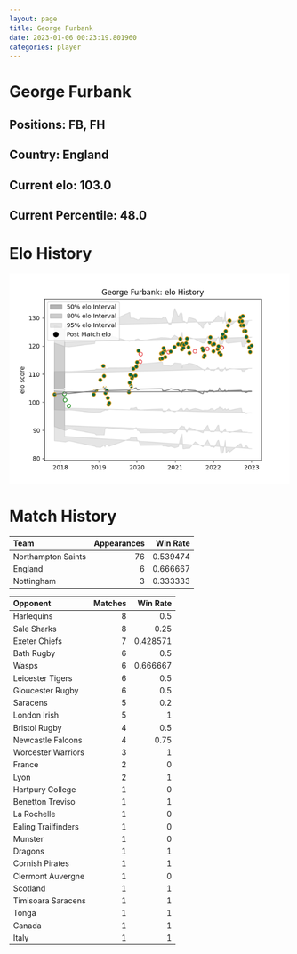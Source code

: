 ```yaml
---  
layout: page  
title: George Furbank  
date: 2023-01-06 00:23:19.801960  
categories: player  
---
```

# George Furbank

## Positions: FB, FH

## Country: England

## Current elo: 103.0

## Current Percentile: 48.0

# Elo History


![elo history](history_GeorgeFurbank.png)
# Match History


| Team               |   Appearances |   Win Rate |
|:-------------------|--------------:|-----------:|
| Northampton Saints |            76 |   0.539474 |
| England            |             6 |   0.666667 |
| Nottingham         |             3 |   0.333333 |

| Opponent            |   Matches |   Win Rate |
|:--------------------|----------:|-----------:|
| Harlequins          |         8 |   0.5      |
| Sale Sharks         |         8 |   0.25     |
| Exeter Chiefs       |         7 |   0.428571 |
| Bath Rugby          |         6 |   0.5      |
| Wasps               |         6 |   0.666667 |
| Leicester Tigers    |         6 |   0.5      |
| Gloucester Rugby    |         6 |   0.5      |
| Saracens            |         5 |   0.2      |
| London Irish        |         5 |   1        |
| Bristol Rugby       |         4 |   0.5      |
| Newcastle Falcons   |         4 |   0.75     |
| Worcester Warriors  |         3 |   1        |
| France              |         2 |   0        |
| Lyon                |         2 |   1        |
| Hartpury College    |         1 |   0        |
| Benetton Treviso    |         1 |   1        |
| La Rochelle         |         1 |   0        |
| Ealing Trailfinders |         1 |   0        |
| Munster             |         1 |   0        |
| Dragons             |         1 |   1        |
| Cornish Pirates     |         1 |   1        |
| Clermont Auvergne   |         1 |   0        |
| Scotland            |         1 |   1        |
| Timisoara Saracens  |         1 |   1        |
| Tonga               |         1 |   1        |
| Canada              |         1 |   1        |
| Italy               |         1 |   1        |